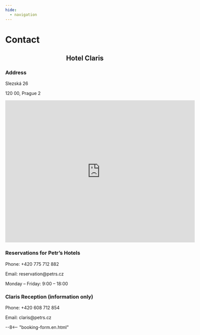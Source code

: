 ```yaml
---
hide:
  - navigation
---
```


# **Contact**

<h2 style="text-align: center; font-weight: bold;">Hotel Claris</h2>

### **Address**
<div class="info-text">
<p>Slezská 26</p>
<p>120 00, Prague 2</p>
</div>

<div style="text-align: center;">
<iframe src="https://www.google.com/maps/embed?pb=!1m14!1m8!1m3!1d1280.268556646699!2d14.442134033065795!3d50.076229937756565!3m2!1i1024!2i768!4f13.1!3m3!1m2!1s0x470b948502bf1527%3A0x3658327a1e32ff9c!2sHotel%20Claris!5e0!3m2!1scs!2sus!4v1748881100821!5m2!1scs!2sus" width="600" height="450" style="border:0;" allowfullscreen="" loading="lazy" referrerpolicy="no-referrer-when-downgrade"></iframe>
</div>

### **Reservations for Petr’s Hotels**

<div class="info-text">
<p>Phone: +420 775 712 882</p>
<p>Email: reservation@petrs.cz</p>
<p>Monday – Friday:  9:00 – 18:00</p>
</div>

### **Claris Reception (information only)**
<div class="info-text">
<p>Phone: +420 608 712 854</p>
<p>Email: claris@petrs.cz</p>
</div>

--8<-- "booking-form.en.html"
